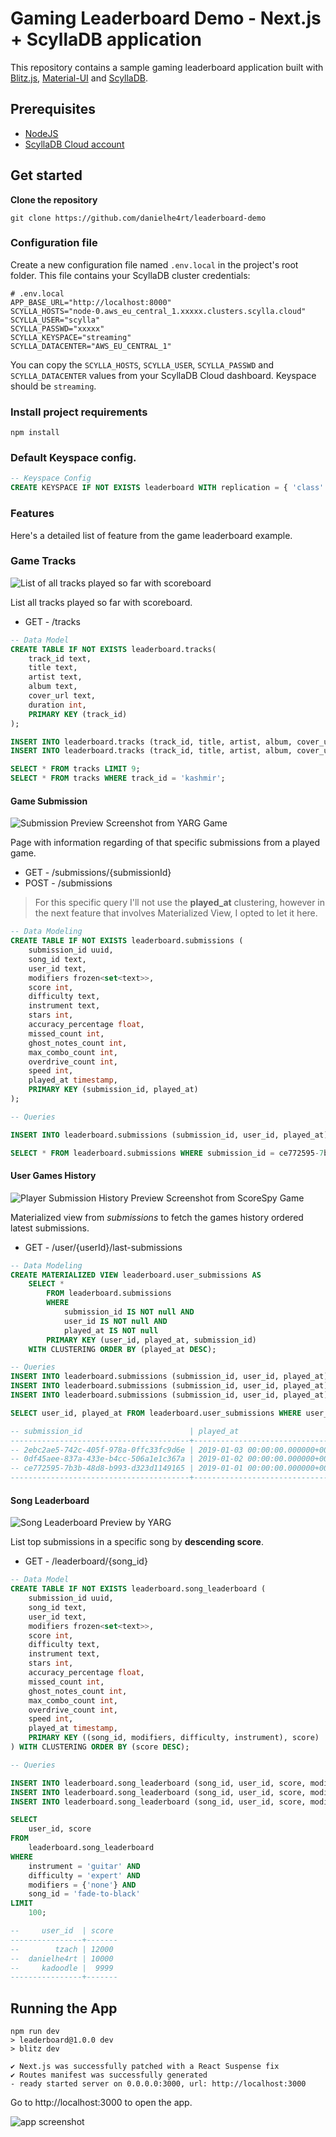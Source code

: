 # Gaming Leaderboard Demo  - Next.js + ScyllaDB application
This repository contains a sample gaming leaderboard application built with [Blitz.js](https://blitzjs.com/), [Material-UI](https://mui.com/material-ui/) and [ScyllaDB](https://www.scylladb.com/).

## Prerequisites
* [NodeJS](https://nodejs.org/en)
* [ScyllaDB Cloud account](https://cloud.scylladb.com/account/sign-up)

## Get started

**Clone the repository**
```
git clone https://github.com/danielhe4rt/leaderboard-demo
```

### Configuration file

Create a new configuration file named `.env.local` in the project's root folder. This file contains your ScyllaDB cluster credentials:
```
# .env.local
APP_BASE_URL="http://localhost:8000"
SCYLLA_HOSTS="node-0.aws_eu_central_1.xxxxx.clusters.scylla.cloud"
SCYLLA_USER="scylla"
SCYLLA_PASSWD="xxxxx"
SCYLLA_KEYSPACE="streaming"
SCYLLA_DATACENTER="AWS_EU_CENTRAL_1"
```

You can copy the `SCYLLA_HOSTS`, `SCYLLA_USER`, `SCYLLA_PASSWD` and `SCYLLA_DATACENTER` values from your ScyllaDB Cloud dashboard. Keyspace should be `streaming`.

### Install project requirements
```
npm install
```

### Default Keyspace config.

```sql
-- Keyspace Config
CREATE KEYSPACE IF NOT EXISTS leaderboard WITH replication = { 'class': 'NetworkTopologyStrategy', 'replication_factor': '3' };
```

### Features

Here's a detailed list of feature from the game leaderboard example. 

### Game Tracks 

![List of all tracks played so far with scoreboard](.github/images/preview-list-played-tracks.png)

List all tracks played so far with scoreboard. 

* GET - /tracks

```sql
-- Data Model
CREATE TABLE IF NOT EXISTS leaderboard.tracks(
	track_id text,
	title text,
	artist text,
	album text,
	cover_url text,
	duration int,
	PRIMARY KEY (track_id)
);

INSERT INTO leaderboard.tracks (track_id, title, artist, album, cover_url, duration) VALUES ('kashmir', 'Kashmir', 'Led Zeppelin', 'Mothership', 'https://i.scdn.co/image/ab67616d0000b27322f1b6c28ce5735646b2e569', 517);
INSERT INTO leaderboard.tracks (track_id, title, artist, album, cover_url, duration) VALUES ('high-hopes', 'High Hopes',  'Panic! At the Disco', 'Pray for the Wicked','https://i.scdn.co/image/ab67616d0000b273c5148520a59be191eea16989', 517);

SELECT * FROM tracks LIMIT 9;
SELECT * FROM tracks WHERE track_id = 'kashmir';
```

#### Game Submission
![Submission Preview Screenshot from YARG Game](.github/images/preview-submission.png)

Page with information regarding of that specific submissions from a played game. 

* GET - /submissions/{submissionId}
* POST - /submissions

> For this specific query I'll not use the **played_at** clustering, however in the next feature that involves Materialized View, I opted to let it here. 

```sql
-- Data Modeling 
CREATE TABLE IF NOT EXISTS leaderboard.submissions (
	submission_id uuid,
	song_id text,
	user_id text,
	modifiers frozen<set<text>>,
	score int,
	difficulty text,
	instrument text,
	stars int,
	accuracy_percentage float,
	missed_count int,
	ghost_notes_count int,
	max_combo_count int,
	overdrive_count int,
	speed int,
	played_at timestamp,
	PRIMARY KEY (submission_id, played_at)
);

-- Queries

INSERT INTO leaderboard.submissions (submission_id, user_id, played_at) VALUES (ce772595-7b3b-48d8-b993-d323d1149165, 'danielhe4rt', '2019-01-01 00:00:00+0000');

SELECT * FROM leaderboard.submissions WHERE submission_id = ce772595-7b3b-48d8-b993-d323d1149165;
```

#### User Games History

![Player Submission History Preview Screenshot from ScoreSpy Game](.github/images/preview-submission-history.png)

Materialized view from *submissions* to fetch the games history ordered latest submissions.

* GET - /user/{userId}/last-submissions

```sql
-- Data Modeling
CREATE MATERIALIZED VIEW leaderboard.user_submissions AS
    SELECT *
    	FROM leaderboard.submissions
    	WHERE 
			submission_id IS NOT null AND
			user_id IS NOT null AND
			played_at IS NOT null
    	PRIMARY KEY (user_id, played_at, submission_id)
    WITH CLUSTERING ORDER BY (played_at DESC);

-- Queries
INSERT INTO leaderboard.submissions (submission_id, user_id, played_at) VALUES (ce772595-7b3b-48d8-b993-d323d1149165, 'danielhe4rt', '2019-01-01 00:00:00+0000');
INSERT INTO leaderboard.submissions (submission_id, user_id, played_at) VALUES (2ebc2ae5-742c-405f-978a-0ffc33fc9d6e, 'danielhe4rt', '2019-01-03 00:00:00+0000');
INSERT INTO leaderboard.submissions (submission_id, user_id, played_at) VALUES (0df45aee-837a-433e-b4cc-506a1e1c367a, 'danielhe4rt', '2019-01-02 00:00:00+0000');

SELECT user_id, played_at FROM leaderboard.user_submissions WHERE user_id = 'danielhe4rt' LIMIT 3;

-- submission_id                        | played_at
----------------------------------------+----------------------------------
-- 2ebc2ae5-742c-405f-978a-0ffc33fc9d6e | 2019-01-03 00:00:00.000000+0000
-- 0df45aee-837a-433e-b4cc-506a1e1c367a | 2019-01-02 00:00:00.000000+0000
-- ce772595-7b3b-48d8-b993-d323d1149165 | 2019-01-01 00:00:00.000000+0000
----------------------------------------+----------------------------------
```

#### Song Leaderboard

![Song Leaderboard Preview by YARG](.github/images/preview-song-leaderboard.png)

List top submissions in a specific song by **descending score**.

* GET - /leaderboard/{song_id}

```sql
-- Data Model
CREATE TABLE IF NOT EXISTS leaderboard.song_leaderboard (
	submission_id uuid,
	song_id text,
	user_id text,
	modifiers frozen<set<text>>,
	score int,
	difficulty text,
	instrument text,
	stars int,
	accuracy_percentage float,
	missed_count int,
	ghost_notes_count int,
	max_combo_count int,
	overdrive_count int,
	speed int,
	played_at timestamp,
	PRIMARY KEY ((song_id, modifiers, difficulty, instrument), score)
) WITH CLUSTERING ORDER BY (score DESC);

-- Queries

INSERT INTO leaderboard.song_leaderboard (song_id, user_id, score, modifiers, difficulty, instrument, played_at) VALUES ('fade-to-black', 'danielhe4rt', 10000, {'none'}, 'expert', 'guitar' ,'2019-01-01 00:00:00+0000');
INSERT INTO leaderboard.song_leaderboard (song_id, user_id, score, modifiers, difficulty, instrument, played_at) VALUES ('fade-to-black', 'tzach', 12000, {'none'}, 'expert', 'guitar' ,'2019-01-01 00:00:00+0000');
INSERT INTO leaderboard.song_leaderboard (song_id, user_id, score, modifiers, difficulty, instrument, played_at) VALUES ('fade-to-black', 'kadoodle', 9999, {'none'}, 'expert', 'guitar' ,'2019-01-02 00:00:00+0000');

SELECT 
	user_id, score 
FROM 
	leaderboard.song_leaderboard 
WHERE 
	instrument = 'guitar' AND
	difficulty = 'expert' AND
	modifiers = {'none'} AND
	song_id = 'fade-to-black' 
LIMIT 
	100;

--     user_id  | score
----------------+-------
--        tzach | 12000
--  danielhe4rt | 10000
--     kadoodle |  9999
----------------+-------
```


## Running the App

```
npm run dev
> leaderboard@1.0.0 dev
> blitz dev

✔ Next.js was successfully patched with a React Suspense fix
✔ Routes manifest was successfully generated
- ready started server on 0.0.0.0:3000, url: http://localhost:3000
```

Go to http://localhost:3000 to open the app.

![app screenshot](/public/app_screen.png)
